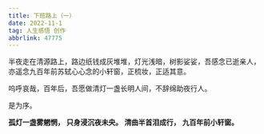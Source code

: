 ```yaml
---
title: 下班路上（一）
date: 2022-11-1
tag: 人生感悟 创作
abbrlink: 47775
---
```


​半夜走在清源路上，路边纸钱成灰堆堆，灯光浅暗，树影娑娑，吾感念已逝亲人，亦遥念九百年前苏轼心心念的小轩窗，正梳妆，正适其意。

呜呼哀哉，百年后，吾愿做清灯一盏长明人间，不辞绵助夜行人。

是为序。

**孤灯一盏雾魍惘，**
**只身浸沉夜未央。**
**清曲半首泪成行，**
**九百年前小轩窗。**
​
